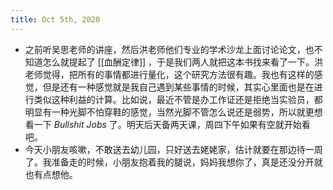 ```yaml
---
title: Oct 5th, 2020
---
```


- 之前听吴思老师的讲座，然后洪老师他们专业的学术沙龙上面讨论论文，也不知道怎么就提起了 [[血酬定律]] ，于是我们两人就把这本书找来看了一下。洪老师觉得，把所有的事情都进行量化，这个研究方法很有趣。我也有这样的感觉，但是还有一种感觉就是我自己遇到某些事情的时候，其实心里面也是在进行类似这种利益的计算。比如说，最近不管是办工作证还是拒绝当实验员，都明显有一种光脚不怕穿鞋的感觉，当然光脚不管怎么说还是弱势，所以就更想看一下 _Bullshit Jobs_ 了。明天后天备两天课，周四下午如果有空就开始看吧。
- 今天小朋友咳嗽，不敢送去幼儿园，只好送去姥姥家，估计就要在那边待一周了。我准备走的时候，小朋友抱着我的腿说，妈妈我想你了，真是还没分开就也有点想他。